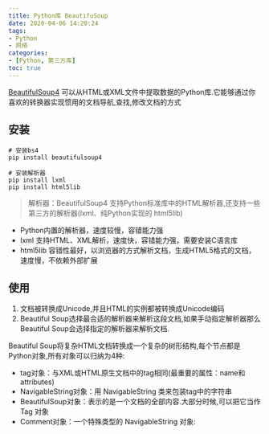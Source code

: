 ```yaml
---
title: Python库 BeautifuSoup
date: 2020-04-06 14:20:24
tags:
- Python
- 网络
categories:
- [Python, 第三方库]
toc: true
---
```

[BeautifulSoup4](https://www.crummy.com/software/BeautifulSoup/bs4/doc.zh/) 可以从HTML或XML文件中提取数据的Python库.它能够通过你喜欢的转换器实现惯用的文档导航,查找,修改文档的方式
<!-- more -->
## 安装

```shell
# 安装bs4
pip install beautifulsoup4

# 安装解析器
pip install lxml
pip install html5lib
```

> 解析器：BeautifulSoup4 支持Python标准库中的HTML解析器,还支持一些第三方的解析器(lxml、纯Python实现的 html5lib) 

- Python内置的解析器，速度较慢，容错能力强
- lxml 支持HTML、XML解析，速度快，容错能力强，需要安装C语言库
- html5lib 容错性最好，以浏览器的方式解析文档，生成HTML5格式的文档，速度慢，不依赖外部扩展

## 使用

1. 文档被转换成Unicode,并且HTML的实例都被转换成Unicode编码
2. Beautiful Soup选择最合适的解析器来解析这段文档,如果手动指定解析器那么Beautiful Soup会选择指定的解析器来解析文档.

Beautiful Soup将复杂HTML文档转换成一个复杂的树形结构,每个节点都是Python对象,所有对象可以归纳为4种:
- tag对象：与XML或HTML原生文档中的tag相同(最重要的属性：name和attributes)
- NavigableString对象：用 NavigableString 类来包装tag中的字符串
- BeautifulSoup对象：表示的是一个文档的全部内容.大部分时候,可以把它当作 Tag 对象
- Comment对象：一个特殊类型的 NavigableString 对象:

